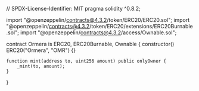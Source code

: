 // SPDX-License-Identifier: MIT
pragma solidity ^0.8.2;

import "@openzeppelin/contracts@4.3.2/token/ERC20/ERC20.sol";
import "@openzeppelin/contracts@4.3.2/token/ERC20/extensions/ERC20Burnable.sol";
import "@openzeppelin/contracts@4.3.2/access/Ownable.sol";

contract Ormera is ERC20, ERC20Burnable, Ownable {
    constructor() ERC20("Ormera", "OMR") {}

    function mint(address to, uint256 amount) public onlyOwner {
        _mint(to, amount);
    }
}
